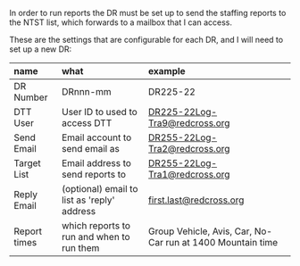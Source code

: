 
In order to run reports the DR must be set up to send the staffing reports to the NTST list, which forwards to a mailbox that I can access.

These are the settings that are configurable for each DR, and I will need to set up a new DR:

| name | what | example |
| :--- | :--  | :-- |
| DR Number | DRnnn-mm | DR225-22 |
| DTT User | User ID to used to access DTT | DR225-22Log-Tra9@redcross.org |
| Send Email | Email account to send email as | DR255-22Log-Tra2@redcross.org |
| Target List | Email address to send reports to | DR255-22Log-Tra1@redcross.org |
| Reply Email | (optional) email to list as 'reply' address | first.last@redcross.org |
| Report times | which reports to run and when to run them | Group Vehicle, Avis, Car, No-Car  run at 1400 Mountain time |


